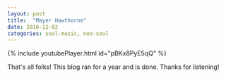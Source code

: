 ```yaml
---
layout: post
title:  "Mayer Hawthorne"
date: 2016-12-02
categories: soul-music, neo-soul
---
```

{% include youtubePlayer.html id="pBKx8PyE5qQ" %}

That's all folks! This blog ran for a year and is done. Thanks for listening!
